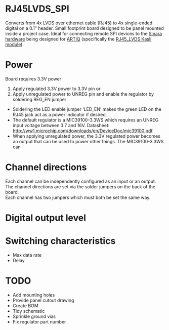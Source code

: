 # RJ45LVDS_SPI

Converts from 4x LVDS over ethernet cable (RJ45) to 4x single-ended digital on a 0.1" header.
Small footprint board designed to be panel mounted inside a project case.
Ideal for connecting remote SPI devices to the [Sinara hardware](https://github.com/m-labs/sinara) being designed for [ARTIQ](https://github.com/m-labs/artiq) (specifically the [RJ45_LVDS Kasli module](https://github.com/m-labs/sinara/wiki/EEM_RJ45_LVDS)).


Power
=====

Board requires 3.3V power

1. Apply regulated 3.3V power to 3.3V pin
or
2. Apply unregulated power to UNREG pin and enable the regulator by soldering REG_EN jumper

- Soldering the LED enable jumper ‘LED_EN’ makes the green LED on the RJ45 jack act as a power indicator if desired.
- The default regulator is a MIC39100-3.3WS which requires an UNREG input voltage between 3.7 and 16V.  Datasheet: http://ww1.microchip.com/downloads/en/DeviceDoc/mic39100.pdf
- When applying unregulated power, the 3.3V regulated power becomes an output that can be used to power other things. The MIC39100-3.3WS can 


Channel directions
==================

Each channel can be independently configured as an input or an output.  
The channel directions are set via the solder jumpers on the back of the board.  
Each channel has two jumpers which must both be set the same way.


Digital output level
====================




Switching characteristics
========================

- Max data rate
- Delay


TODO
====

- Add mounting holes
- Provide panel cutout drawing
- Create BOM
- Tidy schematic
- Sprinkle ground vias
- Fix regulator part number